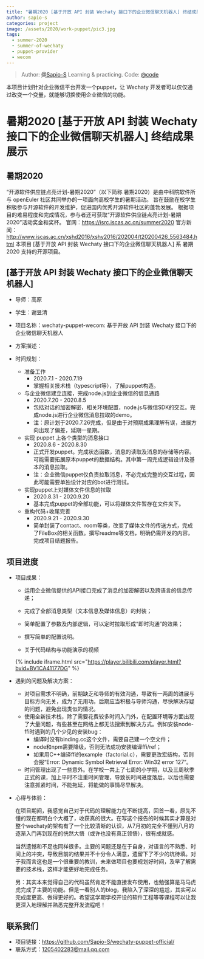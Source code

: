 ```yaml
---
title: "暑期2020 [基于开放 API 封装 Wechaty 接口下的企业微信聊天机器人] 终结成果展示"
author: sapio-s
categories: project
image: /assets/2020/work-puppet/pic3.jpg
tags:
  - summer-2020
  - summer-of-wechaty
  - puppet-provider
  - wecom
---
```


<!-- markdownlint-disable -->
> Author: [@Sapio-S](https://github.com/Sapio-S) Learning & practicing.
> Code: [@code](https://github.com/Sapio-S/wechaty-puppet-official)

本项目计划针对企业微信平台开发一个puppet，让 Wechaty 开发者可以仅仅通过改变一个变量，就能够切换使用企业微信的功能。

<!--more-->

# 暑期2020 [基于开放 API 封装 Wechaty 接口下的企业微信聊天机器人] 终结成果展示

## 暑期2020
“开源软件供应链点亮计划-暑期2020”（以下简称 暑期2020）是由中科院软件所与 openEuler 社区共同举办的一项面向高校学生的暑期活动。
旨在鼓励在校学生积极参与开源软件的开发维护，促进国内优秀开源软件社区的蓬勃发展。
根据项目的难易程度和完成情况，参与者还可获取“开源软件供应链点亮计划-暑期2020”活动奖金和奖杯。
官网：https://isrc.iscas.ac.cn/summer2020 官方新闻：http://www.iscas.ac.cn/xshd2016/xshy2016/202004/t20200426_5563484.html
本项目 [基于开放 API 封装 Wechaty 接口下的企业微信聊天机器人] 系 暑期2020 支持的开源项目。

## [基于开放 API 封装 Wechaty 接口下的企业微信聊天机器人]

- 导师：高原
- 学生：谢昱清

- 项目名称：wechaty-puppet-wecom: 基于开放 API 封装 Wechaty 接口下的企业微信聊天机器人
- 方案描述：
- 时间规划：
	- 准备工作
        - 2020.7.1 - 2020.7.19
        - 掌握相关技术栈（typescript等），了解puppet构造。
    - 与企业微信建立连接，完成node.js到企业微信的信息通路
        - 2020.7.20 - 2020.8.5
		- 包括对话的加密解密，相关环境配置，node.js与微信SDK的交互。完成node.js进行企业微信消息拉取的demo。
		- 注：原计划于2020.7.26完成，但是由于对预期成果理解有误，进展方向出现了偏差，延期一星期。
    - 实现 puppet 上各个类型的消息接口
        - 2020.8.6 - 2020.8.30
		- 正式开发puppet。完成状态函数，消息的读取及消息的存储等内容。可能需要拓展原本puppet的数据结构。其中第一周完成逻辑设计及基本的消息拉取。
		- 注：企业微信puppet仅负责拉取消息，不必完成完整的交互过程，因此可能需要单独设计对应的bot进行测试。
    - 实现puppet上对媒体文件信息的拉取
        - 2020.8.31 - 2020.9.20
        - 基本完成puppet的全部功能，可以将媒体文件暂存在文件夹下。
    - 重构代码+收尾完善
        - 2020.9.21 - 2020.9.30
        - 简单封装了contact、room等类，改变了媒体文件的传送方式，完成了FileBox的相关函数。撰写readme等文档，明确仍需开发的内容，完成项目结题报告。


## 项目进度

- 项目成果：
	- 运用企业微信提供的API接口完成了消息的加密解密以及跨语言的信息传递；
	- 完成了全部消息类型（文本信息及媒体信息）的封装；
	- 简单配置了参数及内部逻辑，可以定时拉取形成“即时沟通”的效果；
	- 撰写简单的配置说明。
	
	
	- 关于代码结构与功能演示的视频
	
	{% include iframe.html src="https://player.bilibili.com/player.html?bvid=BV1CA41177DG" %}

- 遇到的问题及解决方案：
	- 对项目需求不明确，前期缺乏和导师的有效沟通，导致有一两周的进展与目标方向无关，成为了无用功。后期应当积极与导师沟通，尽快解决存疑的问题，避免出现类似的情况。
	- 使用全新技术栈，除了需要花费较多时间入门外，在配置环境等方面出现了大量问题，有些甚至在网络上都无法搜索到解决方式。例如安装node-ffi时遇到的几个少见的安装bug：
		- 编译时没有binding.cc这个文件，需要自己建一个空文件；
		- node和npm需要降级，否则无法成功安装编译ffi/ref；
		- 如果用C++编译ffi的example（factorial.c），需要更改宏结构，否则会报“Error: Dynamic Symbol Retrieval Error: Win32 error 127”。
	- 时间管理出现了一些意外。在学校一共上了七周的小学期，以及三周秋季正式的课，加上平时不注重时间管理，导致长时间进度落后。以后也需要注意抓紧时间，不能拖延，将能做的事情尽早解决。

- 心得与体验：

  在项目期间，我感觉自己对于代码的理解能力在不断提高，回首一看，原先不懂的现在都明白个大概了，收获真的很大。在写这个报告的时候其实才算是对整个wechaty的架构有了一个比较清晰的认识，从7月初的完全不懂到八月的逐渐入门再到现在的恍然大悟（或许也没有真正领悟），很有成就感。
  
  当然遗憾和不足也同样很多。主要的问题还是在于自身，对语言的不熟悉、时间上的冲突，导致目前的结果并不十分令人满意，遗留下了不少的坑待填。对于我而言这也是一个很重要的教训，未来做项目也要规划好时间，及早了解需要的技术栈，这样才能更好地完成任务。
  
  
  另：其实本来觉得自己的代码虽然肯定不能直接发布使用，也勉强算是马马虎虎完成了主要的功能。但是一看别人的blog，我陷入了深深的尴尬，其实可以完成度更高、做得更好的。希望这学期学校开设的软件工程等等课程可以让我更深入地理解并熟悉完整开发流程吧！



## 联系我们

- 项目链接：https://github.com/Sapio-S/wechaty-puppet-official/
- 联系方式：1205402283@mail.qq.com
